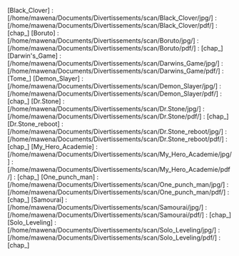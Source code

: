 [Black_Clover] : [/home/mawena/Documents/Divertissements/scan/Black_Clover/jpg/] : [/home/mawena/Documents/Divertissements/scan/Black_Clover/pdf/] : [chap_]
[Boruto] : [/home/mawena/Documents/Divertissements/scan/Boruto/jpg/] : [/home/mawena/Documents/Divertissements/scan/Boruto/pdf/] : [chap_]
[Darwin's_Game] : [/home/mawena/Documents/Divertissements/scan/Darwins_Game/jpg/] : [/home/mawena/Documents/Divertissements/scan/Darwins_Game/pdf/] : [Tome_]
[Demon_Slayer] : [/home/mawena/Documents/Divertissements/scan/Demon_Slayer/jpg/] : [/home/mawena/Documents/Divertissements/scan/Demon_Slayer/pdf/] : [chap_]
[Dr.Stone] : [/home/mawena/Documents/Divertissements/scan/Dr.Stone/jpg/] : [/home/mawena/Documents/Divertissements/scan/Dr.Stone/pdf/] : [chap_]
[Dr.Stone_reboot] : [/home/mawena/Documents/Divertissements/scan/Dr.Stone_reboot/jpg/] : [/home/mawena/Documents/Divertissements/scan/Dr.Stone_reboot/pdf/] : [chap_]
[My_Hero_Academie] : [/home/mawena/Documents/Divertissements/scan/My_Hero_Academie/jpg/] : [/home/mawena/Documents/Divertissements/scan/My_Hero_Academie/pdf/] : [chap_]
[One_punch_man] : [/home/mawena/Documents/Divertissements/scan/One_punch_man/jpg/] : [/home/mawena/Documents/Divertissements/scan/One_punch_man/pdf/] : [chap_]
[Samourai] : [/home/mawena/Documents/Divertissements/scan/Samourai/jpg/] : [/home/mawena/Documents/Divertissements/scan/Samourai/pdf/] : [chap_]
[Solo_Leveling] : [/home/mawena/Documents/Divertissements/scan/Solo_Leveling/jpg/] : [/home/mawena/Documents/Divertissements/scan/Solo_Leveling/pdf/] : [chap_]